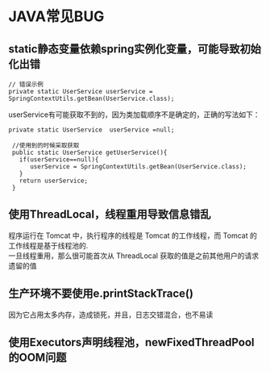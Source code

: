 # JAVA常见BUG

## static静态变量依赖spring实例化变量，可能导致初始化出错
```
// 错误示例
private static UserService userService = SpringContextUtils.getBean(UserService.class);
```
userService有可能获取不到的，因为类加载顺序不是确定的，正确的写法如下：
```
private static UserService  userService =null;
 
 //使用到的时候采取获取
 public static UserService getUserService(){
   if(userService==null){
      userService = SpringContextUtils.getBean(UserService.class);
   }
   return userService;
 }
```

## 使用ThreadLocal，线程重用导致信息错乱
程序运行在 Tomcat 中，执行程序的线程是 Tomcat 的工作线程，而 Tomcat 的工作线程是基于线程池的.  
一旦线程重用，那么很可能首次从 ThreadLocal 获取的值是之前其他用户的请求遗留的值

## 生产环境不要使用e.printStackTrace()
因为它占用太多内存，造成锁死，并且，日志交错混合，也不易读 

## 使用Executors声明线程池，newFixedThreadPool的OOM问题
